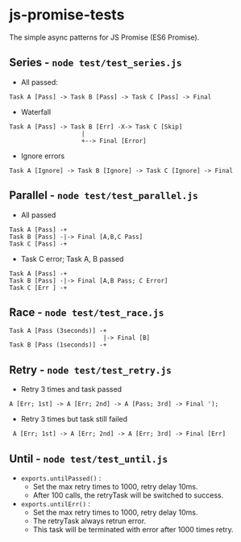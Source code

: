# js-promise-tests

The simple async patterns for JS Promise (ES6 Promise).

## Series - `node test/test_series.js`
- All passed:
```
Task A [Pass] -> Task B [Pass] -> Task C [Pass] -> Final
```
- Waterfall
```
Task A [Pass] -> Task B [Err] -X-> Task C [Skip]
                    |                           
                    +--> Final [Error]          
```
- Ignore errors
```
Task A [Ignore] -> Task B [Ignore] -> Task C [Ignore] -> Final
```

## Parallel - `node test/test_parallel.js`
- All passed
```
Task A [Pass] -+                      
Task B [Pass] -|-> Final [A,B,C Pass] 
Task C [Pass] -+                      
```
- Task C error; Task A, B passed
```
Task A [Pass] -+                             
Task B [Pass] -|-> Final [A,B Pass; C Error] 
Task C [Err ] -+                             
```

## Race - `node test/test_race.js`
```
Task A [Pass (3seconds)] -+
                          |-> Final [B]
Task B [Pass (1seconds)] -+
```

## Retry - `node test/test_retry.js`
- Retry 3 times and task passed
```
A [Err; 1st] -> A [Err; 2nd] -> A [Pass; 3rd] -> Final ');
```

- Retry 3 times but task still failed
```
 A [Err; 1st] -> A [Err; 2nd] -> A [Err; 3rd] -> Final [Err]
```

## Until - `node test/test_until.js`
- `exports.untilPassed()` :    
  - Set the max retry times to 1000, retry delay 10ms.
  - After 100 calls, the retryTask will be switched to success. 
- `exports.untilErr()` :    
  - Set the max retry times to 1000, retry delay 10ms.
  - The retryTask always retrun error. 
  - This task will be terminated with error after 1000 times retry.

